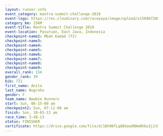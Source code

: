 ```yaml
---
layout: runner-info 
event_category: mantra-summit-challenge-2019 
event-logo: https://res.cloudinary.com/raceyaya/image/upload/v1569072809/logo/mantra-image_segrbx.jpg
category_km: 15KM 
event-title: Mantra Summit Challenge 2019 
event-location: Pasuruan, East Java, Indonesia 
checkpoint-name2: Mbah Kamad (T2) 
checkpoint-name3: 
checkpoint-name4: 
checkpoint-name5: 
checkpoint-name6: 
checkpoint-name7: 
checkpoint-name8: 
checkpoint-name9: 
overall_rank: 154
gender_rank: 39
bib: 721
first_name: Anita
last_name: Nugroho
gender: F
team_name: Newbie Runners
start: Sun, 06-15-00 am
checkpoint2: Sun, 07-11-08 am
finish: Sun, 10-03-13 am
race_time: 3-48-13
status: FINISHER
certificate: https://drive.google.com/file/d/10h98fLq88GooUMAm0hbu3jJJ8u-rGNQV/view?usp=sharing
---
```


